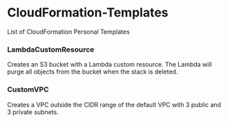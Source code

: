 # CloudFormation-Templates

List of CloudFormation Personal Templates

### LambdaCustomResource
Creates an S3 bucket with a Lambda custom resource. The Lambda will purge all objects from the bucket when the stack is deleted.


### CustomVPC
Creates a VPC outside the CIDR range of the default VPC with 3 public and 3 private subnets.
